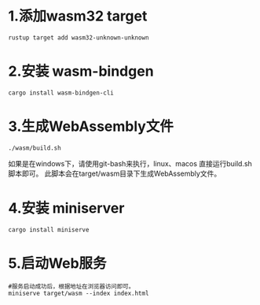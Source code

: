 # 1.添加wasm32 target

```shell
rustup target add wasm32-unknown-unknown
```
# 2.安装 wasm-bindgen
```shell
cargo install wasm-bindgen-cli
```

# 3.生成WebAssembly文件
```shell
./wasm/build.sh
```
如果是在windows下，请使用git-bash来执行，linux、macos 直接运行build.sh脚本即可。
此脚本会在target/wasm目录下生成WebAssembly文件。


# 4.安装 miniserver
```shell
cargo install miniserve
```

# 5.启动Web服务
```shell
#服务启动成功后，根据地址在浏览器访问即可。
miniserve target/wasm --index index.html
```
